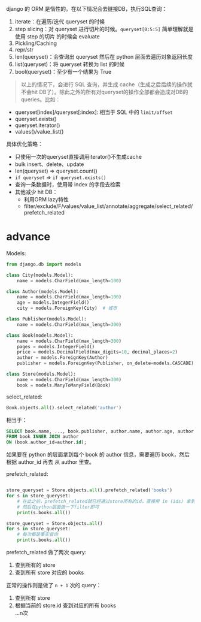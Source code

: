 django 的 ORM 是惰性的。在以下情况会去链接DB，执行SQL查询：
1. iterate：在遍历/迭代 queryset 的时候
2. step slicing：对 queryset 进行切片的时候。`queryset[0:5:5]` 简单理解就是使用 step 的切片 的时候会 evaluate
3. Pickling/Caching
4. repr/str
5. len(queryset)：会查询出 queryset 然后在 python 层面去遍历对象返回长度
6. list(queryset)：将 queryset 转换为 list 的时候
7. bool(queryset)：至少有一个结果为 True

> 以上的情况下，会进行 SQL 查询，并生成 cache（生成之后后续的操作就不会hit DB了）。除此之外的所有对queryset的操作全部都会造成对DB的queries。比如：
  + queryset[index]/queryset[:index]: 相当于 SQL 中的 `limit/offset`
  + queryset.exists()
  + queryset.iterator()
  + values()/value_list()

具体优化策略：
+ 只使用一次的queryset直接调用iterator()不生成cache
+ bulk insert、delete、update
+ len(queryset) => queryset.count()
+ `if queryset` => `if queryset.exists()`
+ 查询一条数据时，使用带 index 的字段去检索
+ 其他减少 hit DB：
  + 利用ORM lazy特性
  + filter/exclude/F/values/value_list/annotate/aggregate/select_related/prefetch_related


# advance
Models:
```py
from django.db import models

class City(models.Model):
    name = models.CharField(max_length=100)

class Author(models.Model):
    name = models.CharField(max_length=100)
    age = models.IntegerField()
    city = models.ForeignKey(City)  # 城市

class Publisher(models.Model):
    name = models.CharField(max_length=300)

class Book(models.Model):
    name = models.CharField(max_length=300)
    pages = models.IntegerField()
    price = models.DecimalField(max_digits=10, decimal_places=2)
    author = models.ForeignKey(Author)
    publisher = models.ForeignKey(Publisher, on_delete=models.CASCADE)

class Store(models.Model):
    name = models.CharField(max_length=300)
    book = models.ManyToManyField(Book)
```
select_related:
```py
Book.objects.all().select_related('author')
```
相当于：
```sql
SELECT book.name, ..., book.publisher, author.name, author.age, author.city
FROM book INNER JOIN author
ON (book.author_id=author.id);
```
如果要在 python 的层面拿到每个 book 的 author 信息，需要遍历 book，然后根据 author_id 再去 从 author 里查。



prefetch_related:
```py

store_queryset = Store.objects.all().prefetch_related('books')
for s in store_queryset:
    # 在此之前，prefetch_related就已经通过store所有的id，直接用 in (ids) 拿到了所有的books
    # 然后在python层面做一下filter即可
    print(s.books.all())

store_queryset = Store.objects.all()
for s in store_queryset:
    # 每次都是事实查询
    print(s.books.all())
```
prefetch_related 做了两次 query:
1. 查到所有的 store
2. 查到所有 store 对应的 books

正常的操作则是做了 `n + 1` 次的 query：
1. 查到所有 store
2. 根据当前的 store.id 查到对应的所有 books <br />
...n次